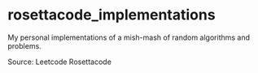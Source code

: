 # rosettacode_implementations
My personal implementations of a mish-mash of random algorithms and problems.

Source:
Leetcode 
Rosettacode

